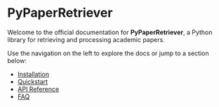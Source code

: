 # PyPaperRetriever

Welcome to the official documentation for **PyPaperRetriever**, a Python library for retrieving and processing academic papers.

Use the navigation on the left to explore the docs or jump to a section below:

- [Installation](installation.md)
- [Quickstart](quickstart.md)
- [API Reference](api.md)
- [FAQ](faq.md)
